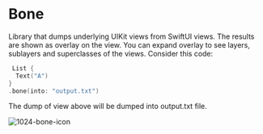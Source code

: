 # Bone
Library that dumps underlying UIKit views from SwiftUI views.
The results are shown as overlay on the view.
You can expand overlay to see layers, sublayers and superclasses of the views.
Consider this code:

```swift
 List {
  Text("A")
}
.bone(into: "output.txt")
```

The dump of view above will be dumped into output.txt file.

![1024-bone-icon](https://github.com/filipvabrousek/Bone/assets/18376136/f54dd7b5-007d-4563-871f-39fea5780bc5)
